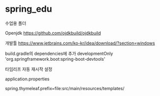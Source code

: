 # spring_edu
수업용 폴더

Openjdk
https://github.com/ojdkbuild/ojdkbuild

개발툴
https://www.jetbrains.com/ko-kr/idea/download/?section=windows


build.gradle의 dependencies에 추가
developmentOnly 'org.springframework.boot:spring-boot-devtools'



타임리프 자동 재시작 설정

application.properties

spring.thymeleaf.prefix=file:src/main/resources/templates/
